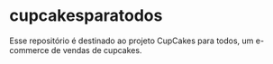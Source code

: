 # cupcakesparatodos
Esse repositório é destinado ao projeto CupCakes para todos, um e-commerce de vendas de cupcakes.
